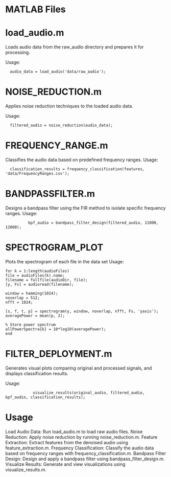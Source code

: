 # MATLAB Files
# load_audio.m
Loads audio data from the raw_audio directory and prepares it for processing.

Usage: 
  
      audio_data = load_audio('data/raw_audio');

# NOISE_REDUCTION.m
Applies noise reduction techniques to the loaded audio data.

Usage: 
  
      filtered_audio = noise_reduction(audio_data);

# FREQUENCY_RANGE.m
Classifies the audio data based on predefined frequency ranges.
Usage: 

      classification_results = frequency_classification(features, 'data/FrequencyRanges.csv');

# BANDPASSFILTER.m
Designs a bandpass filter using the FIR method to isolate specific frequency ranges.
Usage: 
              
              bpf_audio = bandpass_filter_design(filtered_audio, 11000, 12000);
# SPECTROGRAM_PLOT
Plots the spectrogram of each file in the data set 
Usage: 


    for k = 1:length(audioFiles)
    file = audioFiles(k).name;
    filename = fullfile(audioDir, file);
    [y, Fs] = audioread(filename);
    
    window = hamming(1024);
    noverlap = 512;
    nfft = 1024;

    [s, f, t, p] = spectrogram(y, window, noverlap, nfft, Fs, 'yaxis');
    averagePower = mean(p, 2);
    
    % Store power spectrum
    allPowerSpectra{k} = 10*log10(averagePower);
    end



# FILTER_DEPLOYMENT.m
Generates visual plots comparing original and processed signals, and displays classification results.

Usage: 
      
                visualize_results(original_audio, filtered_audio, bpf_audio, classification_results);

# Usage
Load Audio Data: Run load_audio.m to load raw audio files.
Noise Reduction: Apply noise reduction by running noise_reduction.m.
Feature Extraction: Extract features from the denoised audio using feature_extraction.m.
Frequency Classification: Classify the audio data based on frequency ranges with frequency_classification.m.
Bandpass Filter Design: Design and apply a bandpass filter using bandpass_filter_design.m.
Visualize Results: Generate and view visualizations using visualize_results.m.
